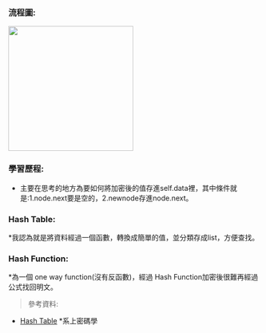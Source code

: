 ### 流程圖:

<img src='https://github.com/OPlobo/Learning/blob/master/idea/Untitled%20Diagram%20(3).jpg' height=250 weight =250>


### 學習歷程:
* 主要在思考的地方為要如何將加密後的值存進self.data裡，其中條件就是:1.node.next要是空的，2.newnode存進node.next。


### Hash Table:
*我認為就是將資料經過一個函數，轉換成簡單的值，並分類存成list，方便查找。
### Hash Function:
*為一個 one way function(沒有反函數)，經過 Hash Function加密後很難再經過公式找回明文。
> 參考資料:
* [Hash Table](https://docs.google.com/presentation/d/e/2PACX-1vT1HO9Nl475k2bR0l1x8_Tr4V5Wzx0BEqp9bpmHckvj8kTeJehhYVlOJUDVPhLQm6kjGCJ_sLMSBUw5/pub?start=false&loop=false&delayms=3000&slide=id.g790b8351ca_0_59)
*系上密碼學
